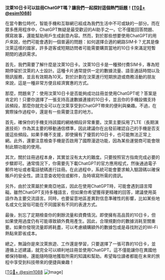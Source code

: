 **汶萊10日卡可以註冊ChatGPT嗎？讓我們一起探討這個熱門話題！[[TG💪+ @esim1088](https://t.me/s/esim1088)]**

在當今數位時代，智能手機和互聯網已經成為我們生活中不可或缺的一部分。而在眾多應用程序中，ChatGPT無疑是最受歡迎的AI助手之一。它不僅能回答問題、撰寫故事，還能幫助用戶生成創意內容。然而，對於那些想要使用ChatGPT的用戶來說，他們可能會遇到一個普遍的問題：如何選擇合適的網路SIM卡？尤其是像汶萊這樣的國家，許多遊客或短期訪問者可能需要購買當地的10日卡來滿足短暫期間的通訊需求。

首先，我們需要了解什麼是汶萊10日卡。汶萊10日卡是一種預付費SIM卡，專為短期停留於汶萊的人士設計。這種卡片通常提供一定的數據流量、語音通話時間以及簡訊服務，並且有效期為10天。對於計劃在汶萊進行短期旅遊或商務活動的朋友來說，這是一種非常方便且經濟實惠的方式。

那麼，問題來了：使用汶萊10日卡是否能夠成功註冊並使用ChatGPT呢？答案是肯定的！只要你選擇了一張支持高速數據連接的10日卡，並且你的手機設備支持該頻段，那麼你就完全可以在汶萊享受到ChatGPT帶來的便利與樂趣。不過，在實際操作過程中，還是有一些需要注意的地方。

首先，確保你的手機支持該國的網絡頻段非常重要。汶萊主要採用了LTE（長期演進技術）作為其主要的移動通信標準，因此建議你在出發前確認自己的手機是否支援這些頻段。如果手機不支援，即使擁有了優質的10日卡，也可能無法正常上網。此外，還要注意檢查手機是否啟用了國際漫遊功能，因為某些運營商可能會限制此類功能的使用。

其次，關於註冊過程本身，其實並沒有太大的難度。只要按照官方指南完成必要的步驟即可。通常情況下，你需要先下載ChatGPT的官方應用程式，然後通過電子郵件地址或者電話號碼進行註冊。在此過程中，系統可能會要求輸入驗證碼以確保賬戶的安全性。請注意查收短信或郵件，及時填寫所需的資訊。

另外，由於汶萊屬於東南亞地區，因此在使用ChatGPT時，可能會遇到語言障礙。雖然ChatGPT支持多種語言，但如果你希望獲得更精確的回答，建議使用英語作為主要交流語言。同時，也要留意地區差異對信息準確性的影響，比如某些地名或文化習俗可能在不同國家有不同的表達方式。

最後，別忘了定期檢查你的剩餘流量和資費情況。即使擁有高品質的10日卡，但如果使用過度仍有可能導致額外費用產生。因此，合理規劃你的數據消耗至關重要。如果你發現流量即將耗盡，可以考慮續購額外的數據包或是尋找附近的Wi-Fi熱點來節省成本。

總之，無論你是來汶萊旅遊、工作還是學習，只要選擇了一張可靠的10日卡，並遵循上述建議，就完全可以順利地註冊並使用ChatGPT。這不僅能讓你在異國他鄉保持聯絡，還能隨時隨地獲取所需的知識和幫助。希望每位讀者都能在未來的旅程中享受到科技帶來的便捷與樂趣！

[[TG💪+ @esim1088](https://t.me/s/esim1088) ![Image](https://i.postimg.cc/4NQfJmqS/Snipaste-2025-05-13-00-14-12.png)]